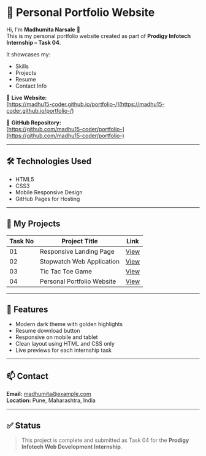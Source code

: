 # 💼 Personal Portfolio Website

Hi, I'm **Madhumita Narsale** 👋  
This is my personal portfolio website created as part of **Prodigy Infotech Internship – Task 04**.

It showcases my:
- Skills
- Projects
- Resume
- Contact Info

🔗 **Live Website:**  
[https://madhu15-coder.github.io/portfolio-/](https://madhu15-coder.github.io/portfolio-/)

🔗 **GitHub Repository:**  
[https://github.com/madhu15-coder/portfolio-](https://github.com/madhu15-coder/portfolio-)

---

## 🛠️ Technologies Used
- HTML5
- CSS3
- Mobile Responsive Design
- GitHub Pages for Hosting

---

## 🚀 My Projects

| Task No | Project Title                  | Link |
|--------|--------------------------------|------|
| 01     | Responsive Landing Page        | [View](https://madhu15-coder.github.io/Responsive-Landing-Page/) |
| 02     | Stopwatch Web Application      | [View](https://madhu15-coder.github.io/Stopwatch-App/) |
| 03     | Tic Tac Toe Game               | [View](https://madhu15-coder.github.io/Tic-Tac-Toe/) |
| 04     | Personal Portfolio Website     | [View](https://madhu15-coder.github.io/portfolio-/) |

---

## 📄 Features

- Modern dark theme with golden highlights
- Resume download button
- Responsive on mobile and tablet
- Clean layout using HTML and CSS only
- Live previews for each internship task

---

## 📫 Contact

**Email:** madhumita@example.com  
**Location:** Pune, Maharashtra, India

---

## ✅ Status

> This project is complete and submitted as Task 04 for the **Prodigy Infotech Web Development Internship**.
